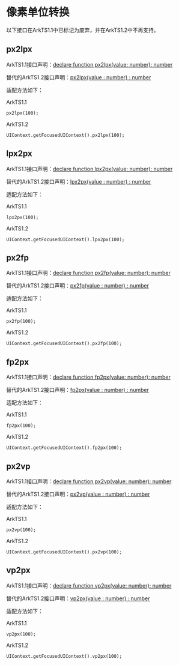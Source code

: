 # 像素单位转换

以下接口在ArkTS1.1中已标记为废弃，并在ArkTS1.2中不再支持。

## px2lpx

ArkTS1.1接口声明：[declare function px2lpx(value: number): number](../reference/apis-arkui/arkui-ts/ts-pixel-units.md#像素单位转换)

替代的ArkTS1.2接口声明：[px2lpx(value : number) : number](../reference/apis-arkui/js-apis-arkui-UIContext.md#px2lpx12)

适配方法如下：

ArkTS1.1

```
px2lpx(100);
```

ArkTS1.2

```
UIContext.getFocusedUIContext().px2lpx(100);
```

## lpx2px

ArkTS1.1接口声明：[declare function lpx2px(value: number): number](../reference/apis-arkui/arkui-ts/ts-pixel-units.md#像素单位转换)

替代的ArkTS1.2接口声明：[lpx2px(value : number) : number](../reference/apis-arkui/js-apis-arkui-UIContext.md#lpx2px12)

适配方法如下：

ArkTS1.1

```
lpx2px(100);
```

ArkTS1.2

```
UIContext.getFocusedUIContext().lpx2px(100);
```

## px2fp

ArkTS1.1接口声明：[declare function px2fp(value: number): number](../reference/apis-arkui/arkui-ts/ts-pixel-units.md#像素单位转换)

替代的ArkTS1.2接口声明：[px2fp(value : number) : number](../reference/apis-arkui/js-apis-arkui-UIContext.md#px2fp12)

适配方法如下：

ArkTS1.1

```
px2fp(100);
```

ArkTS1.2

```
UIContext.getFocusedUIContext().px2fp(100);
```

## fp2px

ArkTS1.1接口声明：[declare function fp2px(value: number): number](../reference/apis-arkui/arkui-ts/ts-pixel-units.md#像素单位转换)

替代的ArkTS1.2接口声明：[fp2px(value : number) : number](../reference/apis-arkui/js-apis-arkui-UIContext.md#fp2px12)

适配方法如下：

ArkTS1.1

```
fp2px(100);
```

ArkTS1.2

```
UIContext.getFocusedUIContext().fp2px(100);
```

## px2vp

ArkTS1.1接口声明：[declare function px2vp(value: number): number](../reference/apis-arkui/arkui-ts/ts-pixel-units.md#像素单位转换)

替代的ArkTS1.2接口声明：[px2vp(value : number) : number](../reference/apis-arkui/js-apis-arkui-UIContext.md#px2vp12)

适配方法如下：

ArkTS1.1

```
px2vp(100);
```

ArkTS1.2

```
UIContext.getFocusedUIContext().px2vp(100);
```

## vp2px

ArkTS1.1接口声明：[declare function vp2px(value: number): number](../reference/apis-arkui/arkui-ts/ts-pixel-units.md#像素单位转换)

替代的ArkTS1.2接口声明：[vp2px(value : number) : number](../reference/apis-arkui/js-apis-arkui-UIContext.md#vp2px12)

适配方法如下：

ArkTS1.1

```
vp2px(100);
```

ArkTS1.2

```
UIContext.getFocusedUIContext().vp2px(100);
```
